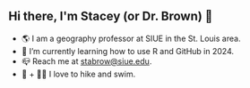 ## Hi there, I'm Stacey (or Dr. Brown) 👋

- 🌎 I am a geography professor at SIUE in the St. Louis area.
- 🌱 I’m currently learning how to use R and GitHub in 2024.
- 📪 Reach me at stabrow@siue.edu.
- 🥾 + 🏊‍♀️ I love to hike and swim.


